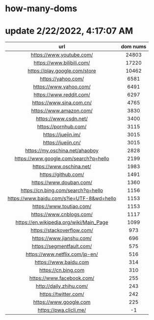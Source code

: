 # how-many-doms

# update 2/22/2022, 4:17:07 AM

url | dom nums
:-: | :-:
https://www.youtube.com/ | 24803
https://www.bilibili.com/ | 17220
https://play.google.com/store | 10462
https://yahoo.com/ | 6581
https://www.yahoo.com/ | 6491
https://www.reddit.com/ | 6297
https://www.sina.com.cn/ | 4765
https://www.amazon.com/ | 3830
https://www.csdn.net/ | 3400
https://pornhub.com/ | 3115
https://juejin.im/ | 3015
https://juejin.cn/ | 3015
https://my.oschina.net/ahaoboy | 2828
https://www.google.com/search?q=hello | 2199
https://www.oschina.net/ | 1983
https://github.com/ | 1491
https://www.douban.com/ | 1360
https://cn.bing.com/search?q=hello | 1156
https://www.baidu.com/s?ie=UTF-8&wd=hello | 1153
https://www.toutiao.com/ | 1153
https://www.cnblogs.com/ | 1117
https://en.wikipedia.org/wiki/Main_Page | 1099
https://stackoverflow.com/ | 973
https://www.jianshu.com/ | 696
https://segmentfault.com/ | 575
https://www.netflix.com/jp-en/ | 516
https://www.baidu.com | 314
https://cn.bing.com | 310
https://www.facebook.com/ | 255
http://daily.zhihu.com/ | 243
https://twitter.com/ | 242
https://www.google.com | 225
https://pwa.clicli.me/ | -1
